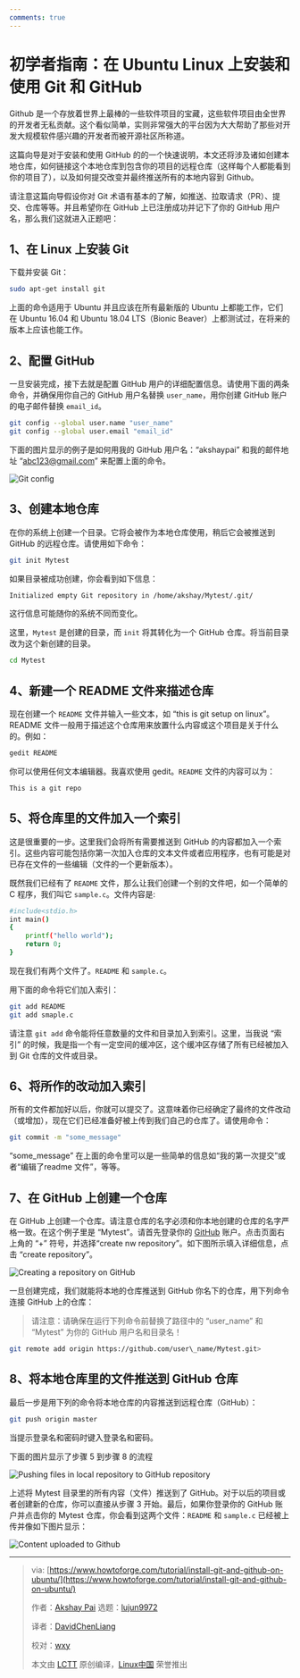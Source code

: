 ```yaml
---
comments: true
---
```


初学者指南：在 Ubuntu Linux 上安装和使用 Git 和 GitHub
======

Github 是一个存放着世界上最棒的一些软件项目的宝藏，这些软件项目由全世界的开发者无私贡献。这个看似简单，实则非常强大的平台因为大大帮助了那些对开发大规模软件感兴趣的开发者而被开源社区所称道。

这篇向导是对于安装和使用 GitHub 的的一个快速说明，本文还将涉及诸如创建本地仓库，如何链接这个本地仓库到包含你的项目的远程仓库（这样每个人都能看到你的项目了），以及如何提交改变并最终推送所有的本地内容到 Github。

请注意这篇向导假设你对 Git 术语有基本的了解，如推送、拉取请求（PR）、提交、仓库等等。并且希望你在 GitHub 上已注册成功并记下了你的 GitHub 用户名，那么我们这就进入正题吧：

## 1、在 Linux 上安装 Git

下载并安装 Git：

```Bash
sudo apt-get install git
```

上面的命令适用于 Ubuntu 并且应该在所有最新版的 Ubuntu 上都能工作，它们在 Ubuntu 16.04 和 Ubuntu 18.04 LTS（Bionic Beaver）上都测试过，在将来的版本上应该也能工作。

## 2、配置 GitHub

一旦安装完成，接下去就是配置 GitHub 用户的详细配置信息。请使用下面的两条命令，并确保用你自己的 GitHub 用户名替换 `user_name`，用你创建 GitHub 账户的电子邮件替换 `email_id`。

```Bash
git config --global user.name "user_name"
git config --global user.email "email_id"
```

下面的图片显示的例子是如何用我的 GitHub 用户名：“akshaypai” 和我的邮件地址 “abc123@gmail.com” 来配置上面的命令。

![Git config](https://cdn.jsdelivr.net/gh/SDNURoboticsAILab/ImageBed@master/img/ubuntu_github_getting_started/config.png)

## 3、创建本地仓库

在你的系统上创建一个目录。它将会被作为本地仓库使用，稍后它会被推送到 GitHub 的远程仓库。请使用如下命令：

```Bash
git init Mytest
```

如果目录被成功创建，你会看到如下信息：

```Bash
Initialized empty Git repository in /home/akshay/Mytest/.git/
```

这行信息可能随你的系统不同而变化。

这里，`Mytest` 是创建的目录，而 `init` 将其转化为一个 GitHub 仓库。将当前目录改为这个新创建的目录。

```Bash
cd Mytest
```

## 4、新建一个 README 文件来描述仓库

现在创建一个 `README` 文件并输入一些文本，如 “this is git setup on linux”。README 文件一般用于描述这个仓库用来放置什么内容或这个项目是关于什么的。例如：

```Bash
gedit README
```

你可以使用任何文本编辑器。我喜欢使用 gedit。`README` 文件的内容可以为：

```Bash
This is a git repo
```

## 5、将仓库里的文件加入一个索引

这是很重要的一步。这里我们会将所有需要推送到 GitHub 的内容都加入一个索引。这些内容可能包括你第一次加入仓库的文本文件或者应用程序，也有可能是对已存在文件的一些编辑（文件的一个更新版本）。

既然我们已经有了 `README` 文件，那么让我们创建一个别的文件吧，如一个简单的 C 程序，我们叫它 `sample.c`。文件内容是:

```Bash
#include<stdio.h>
int main()
{
    printf("hello world");
    return 0;
}
```

现在我们有两个文件了。`README` 和 `sample.c`。

用下面的命令将它们加入索引：

```Bash
git add README
git add smaple.c
```

请注意 `git add` 命令能将任意数量的文件和目录加入到索引。这里，当我说 “索引” 的时候，我是指一个有一定空间的缓冲区，这个缓冲区存储了所有已经被加入到 Git 仓库的文件或目录。

## 6、将所作的改动加入索引

所有的文件都加好以后，你就可以提交了。这意味着你已经确定了最终的文件改动（或增加），现在它们已经准备好被上传到我们自己的仓库了。请使用命令：

```Bash
git commit -m "some_message"
```

“some_message” 在上面的命令里可以是一些简单的信息如“我的第一次提交”或者“编辑了readme 文件”，等等。

## 7、在 GitHub 上创建一个仓库

在 GitHub 上创建一个仓库。请注意仓库的名字必须和你本地创建的仓库的名字严格一致。在这个例子里是 “Mytest”。请首先登录你的 [GitHub](https://github.com) 账户。点击页面右上角的 “+” 符号，并选择“create nw repository”。如下图所示填入详细信息，点击 “create repository”。

![Creating a repository on GitHub](https://cdn.jsdelivr.net/gh/SDNURoboticsAILab/ImageBed@master/img/ubuntu_github_getting_started/details.png)

一旦创建完成，我们就能将本地的仓库推送到 GitHub 你名下的仓库，用下列命令连接 GitHub 上的仓库：

> 请注意：请确保在运行下列命令前替换了路径中的 “user_name” 和 “Mytest” 为你的 GitHub 用户名和目录名！

```Bash
git remote add origin https://github.com/user\_name/Mytest.git>
```

## 8、将本地仓库里的文件推送到 GitHub 仓库

最后一步是用下列的命令将本地仓库的内容推送到远程仓库（GitHub）：

```Bash
git push origin master
```

当提示登录名和密码时键入登录名和密码。

下面的图片显示了步骤 5 到步骤 8 的流程

![Pushing files in local repository to GitHub repository](https://cdn.jsdelivr.net/gh/SDNURoboticsAILab/ImageBed@master/img/ubuntu_github_getting_started/steps.png)

上述将 Mytest 目录里的所有内容（文件）推送到了 GitHub。对于以后的项目或者创建新的仓库，你可以直接从步骤 3 开始。最后，如果你登录你的 GitHub 账户并点击你的 Mytest 仓库，你会看到这两个文件：`README` 和 `sample.c` 已经被上传并像如下图片显示：

![Content uploaded to Github](https://cdn.jsdelivr.net/gh/SDNURoboticsAILab/ImageBed@master/img/ubuntu_github_getting_started/final.png)

--------------------------------------------------------------------------------

>via: [https://www.howtoforge.com/tutorial/install-git-and-github-on-ubuntu/](https://www.howtoforge.com/tutorial/install-git-and-github-on-ubuntu/)
>
>作者：[Akshay Pai](https://www.howtoforge.com/tutorial/installing-tensorflow-neural-network-software-for-cpu-and-gpu-on-ubuntu-16-04/)
>选题：[lujun9972](https://github.com/lujun9972)
>
>译者：[DavidChenLiang](https://github.com/DavidChenLiang)
>
>校对：[wxy](https://github.com/wxy)
>
>本文由 [LCTT](https://github.com/LCTT/TranslateProject) 原创编译，[Linux中国](https://linux.net.cn/) 荣誉推出